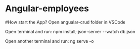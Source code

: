 # Angular-employees

#How start the App?
Open angualar-crud folder in VSCode

Open terminal and run:
npm install;
json-server --watch db.json

Open another terminal and run:
ng serve -o